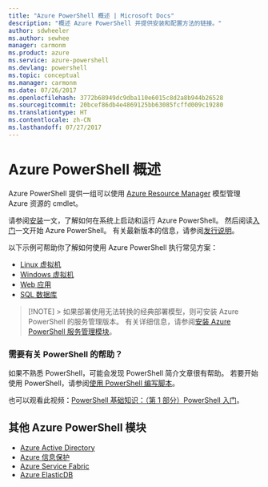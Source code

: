 ```yaml
---
title: "Azure PowerShell 概述 | Microsoft Docs"
description: "概述 Azure PowerShell 并提供安装和配置方法的链接。"
author: sdwheeler
ms.author: sewhee
manager: carmonm
ms.product: azure
ms.service: azure-powershell
ms.devlang: powershell
ms.topic: conceptual
ms.manager: carmonm
ms.date: 07/26/2017
ms.openlocfilehash: 3772b68949dc9dba110e6015c8d2a8b944b26528
ms.sourcegitcommit: 20bcef86db4e4869125bb63085fcffd009c19280
ms.translationtype: HT
ms.contentlocale: zh-CN
ms.lasthandoff: 07/27/2017
---
```

# <a name="overview-of-azure-powershell"></a>Azure PowerShell 概述

Azure PowerShell 提供一组可以使用 [Azure Resource Manager](/azure/azure-resource-manager/resource-group-overview) 模型管理 Azure 资源的 cmdlet。

请参阅[安装](install-azurerm-ps.md)一文，了解如何在系统上启动和运行 Azure PowerShell。 然后阅读[入门](get-started-azureps.md)一文开始 Azure PowerShell。 有关最新版本的信息，请参阅[发行说明](release-notes-azureps.md)。

以下示例可帮助你了解如何使用 Azure PowerShell 执行常见方案：

* [Linux 虚拟机](/azure/virtual-machines/virtual-machines-linux-powershell-samples?toc=/powershell/azure/toc.json)
* [Windows 虚拟机](/azure/virtual-machines/virtual-machines-windows-powershell-samples?toc=/powershell/azure/toc.json)
* [Web 应用](/azure/app-service-web/app-service-powershell-samples?toc=/powershell/azure/toc.json)
* [SQL 数据库](/azure/sql-database/sql-database-powershell-samples?toc=/powershell/azure/toc.json)


> [!NOTE] > 如果部署使用无法转换的经典部署模型，则可安装 Azure PowerShell 的服务管理版本。 有关详细信息，请参阅[安装 Azure PowerShell 服务管理模块](/powershell/azure/servicemanagement/install-azure-ps)。


### <a name="need-help-with-powershell"></a>需要有关 PowerShell 的帮助？

如果不熟悉 PowerShell，可能会发现 PowerShell 简介文章很有帮助。 若要开始使用 PowerShell，请参阅[使用 PowerShell 编写脚本](https://technet.microsoft.com/library/bb978526.aspx)。

也可以观看此视频：[PowerShell 基础知识：（第 1 部分）PowerShell 入门](https://channel9.msdn.com/Blogs/Taste-of-Premier/PowerShellBasicsPart1)。

## <a name="other-azure-powershell-modules"></a>其他 Azure PowerShell 模块

* [Azure Active Directory](/powershell/azure/active-directory/)
* [Azure 信息保护](/powershell/azure/aip/)
* [Azure Service Fabric](/powershell/azure/service-fabric/)
* [Azure ElasticDB](/powershell/azure/elasticdbjobs/)
